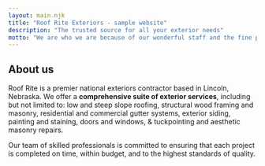```yaml
---
layout: main.njk
title: "Roof Rite Exteriors - sample website"
description: "The trusted source for all your exterior needs"
motto: "We are who we are because of our wonderful staff and the fine people we serve. As such, we commit ourselves to the education of our employees, and to a smooth and thorough workflow for all our customers. We're told it shows, too."
---
```


## About us

Roof Rite is a premier national exteriors contractor based in Lincoln, Nebraska. We offer a **comprehensive suite of exterior services**, including but not limited to: low and steep slope roofing, structural wood framing and masonry, residential and commercial gutter systems, exterior siding, painting and staining, doors and windows, & tuckpointing and aesthetic masonry repairs.

Our team of skilled professionals is committed to ensuring that each project is completed on time, within budget, and to the highest standards of quality.
